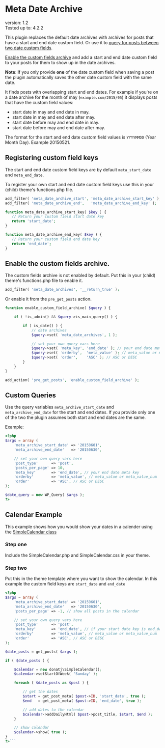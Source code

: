 # Meta Date Archive

version:      1.2  
Tested up to: 4.2.2  

This plugin replaces the default date archives with archives for posts that have a start and end date custom field. Or use it to [query for posts between two date custom fields](#custom-queries).

[Enable the custom fields archive](#enable-the-custom-fields-archive) and add a start and end date custom field to your posts for them to show up in the date archives.

**Note**: If you only provide **one** of the date custom field when saving a post the plugin automatically saves the other date custom field with the same date. 

It finds posts with overlapping start and end dates. For example if you're on a date archive for the month of may (`example.com/2015/05`) it displays posts that have the custom field values:

 * start date in may and end date in may.
 * start date in may and end date after may.
 * start date before may and end date in may.
 * start date before may and end date after may.

The format for the start and end date custom field values is `YYYYMMDD` (Year Month Day). Example 20150521.

## Registering custom field keys
The start and end date custom field keys are by default `meta_start_date` and `meta_end_date`.

To register your own start and end date custom field keys use this in your (child) theme's functions.php file.

 ```php
add_filter( 'meta_date_archive_start', 'meta_date_archive_start_key' );
add_filter( 'meta_date_archive_end',   'meta_date_archive_end_key' );

function meta_date_archive_start_key( $key ) {
	// Return your custom field start date key
	return 'start_date';
}

function meta_date_archive_end_key( $key ) {
	// Return your custom field end date key
	return 'end_date';
}
```

## Enable the custom fields archive.
The custom fields archive is not enabled by default. Put this in your (child) theme's functions.php file to enable it.
```php
add_filter( 'meta_date_archives', '__return_true' );
```

Or enable it from the `pre_get_posts` action.
```php
function enable_custom_field_archive( $query ) {

	if ( !is_admin() && $query->is_main_query() ) {

		if ( is_date() ) {
			// date archives
			$query->set( 'meta_date_archives', 1 );

			// set your own query vars here
			$query->set( 'meta_key', 'end_date' ); // your end date meta key
			$query->set( 'orderby',  'meta_value' ); // meta_value or meta_value_num
			$query->set( 'order',    'ASC' ); // ASC or DESC			
		}
	}
}

add_action( 'pre_get_posts', 'enable_custom_field_archive' );
```

## Custom Queries
Use the query variables `meta_archive_start_date` and `meta_archive_end_date` for the start and end dates. If you provide only one of the two the plugin assumes both start and end dates are the same.

Example:
```php
<?php
$args = array (
	'meta_archive_start_date' => '20150601',
	'meta_archive_end_date'   => '20150630',

	// set your own query vars here
	'post_type'      => 'post',
	'posts_per_page' => 10,
	'meta_key'       => 'end_date', // your end date meta key
	'orderby'        => 'meta_value', // meta_value or meta_value_num
	'order'          => 'ASC', // ASC or DESC
);

$date_query = new WP_Query( $args );
?>
```

## Calendar Example
This example shows how you would show your dates in a calender using the [SimpleCalendar class](https://donatstudios.com/SimpleCalendar)

### Step one
Include the SimpleCalendar.php and SimpleCalendar.css in your theme.

### Step two
Put this in the theme template where you want to show the calendar. In this example the custom field keys are `start_date` and `end_date`

```php
<?php
$args = array (
	'meta_archive_start_date' => '20150601',
	'meta_archive_end_date'   => '20150630',
	'posts_per_page' => -1, // show all posts in the calendar

	// set your own query vars here
	'post_type'      => 'post',
	'meta_key'       => 'end_date', // if your start date key is end_date
	'orderby'        => 'meta_value', // meta_value or meta_value_num
	'order'          => 'ASC', // ASC or DESC
);

$date_posts = get_posts( $args );

if ( $date_posts ) {

	$calendar = new donatj\SimpleCalendar();
	$calendar->setStartOfWeek( 'Sunday' );

	foreach ( $date_posts as $post ) {

		// get the dates
		$start = get_post_meta( $post->ID, 'start_date', true );
		$end   = get_post_meta( $post->ID, 'end_date', true );

		// add dates to the calendar
		$calendar->addDailyHtml( $post->post_title, $start, $end );
	}

	// show calendar
	$calendar->show( true );
}
?>```
